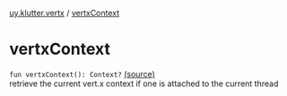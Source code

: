 [uy.klutter.vertx](index.md) / [vertxContext](.)


# vertxContext
<code>fun vertxContext(): Context?</code> [(source)](https://github.com/kohesive/klutter/blob/master/vertx3-jdk8/src/main/kotlin/uy/klutter/vertx/Vertx.kt#L95)<br/>
retrieve the current vert.x context if one is attached to the current thread


